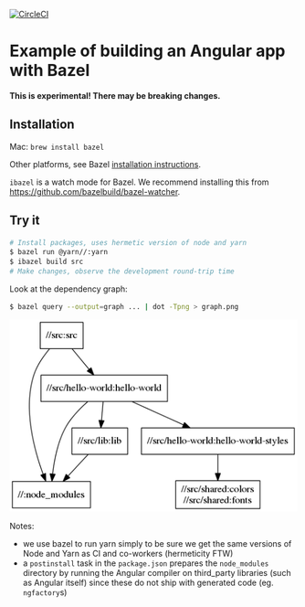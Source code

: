 [![CircleCI](https://circleci.com/gh/alexeagle/angular-bazel-example.svg?style=svg)](https://circleci.com/gh/alexeagle/angular-bazel-example)

# Example of building an Angular app with Bazel

**This is experimental! There may be breaking changes.**

## Installation

Mac: `brew install bazel`

Other platforms, see Bazel [installation instructions].

[installation instructions]: https://bazel.build/versions/master/docs/install.html

`ibazel` is a watch mode for Bazel. We recommend installing this from
https://github.com/bazelbuild/bazel-watcher.

## Try it

```bash
# Install packages, uses hermetic version of node and yarn
$ bazel run @yarn//:yarn
$ ibazel build src
# Make changes, observe the development round-trip time
```

Look at the dependency graph:

```bash
$ bazel query --output=graph ... | dot -Tpng > graph.png
```

![bazel query](graph.png)

Notes:

- we use bazel to run yarn simply to be sure we get the same versions of Node and Yarn as CI and co-workers (hermeticity FTW)
- a `postinstall` task in the `package.json` prepares the `node_modules` directory by running the Angular compiler on third_party libraries (such as Angular itself) since these do not ship with generated code (eg. `ngfactory`s)
